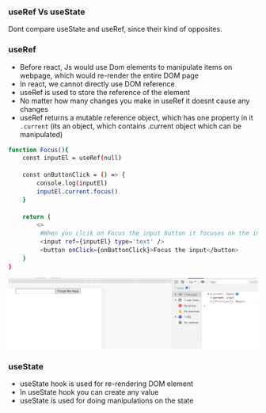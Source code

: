 ### useRef Vs useState
Dont compare useState and useRef, since their kind of opposites. 

### useRef
- Before react, Js would use Dom elements to manipulate items on webpage, which would re-render the entire DOM page 
- In react, we cannot directly use DOM reference 
- useRef is used to store the reference of the element 
- No matter how many changes you make in useRef it doesnt cause any changes 
- useRef returns a mutable reference object, which has one property in it `.current` (its an object, which contains .current object which can be manipulated)
```bash
function Focus(){
    const inputEl = useRef(null)

    const onButtonClick = () => {
        console.log(inputEl)
        inputEl.current.focus()
    }

    return (
        <>
         #When you clcik on Focus the input button it focuses on the input text field 
         <input ref={inputEl} type='text' />
         <button onClick={onButtonClick}>Focus the input</button>
    )
}
```
![](1.PNG)
### useState 
- useState hook is used for re-rendering DOM element
- In useState hook you can create any value 
- useState is used for doing manipulations on the state 

